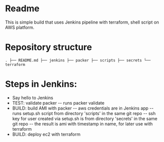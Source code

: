 Readme
==

This is simple build that uses Jenkins pipeline with terraform, shell script on AWS platform.

Repository structure
====
`.
├── README.md
├── jenkins
├── packer
├── scripts
├── secrets
└── terraform
`


Steps in Jenkins:
====
- Say hello to Jenkins
- TEST: validate packer
-- runs packer validate
- BUILD: build AMI with packer
-- aws credentials are in Jenkins app
-- runs setup.sh script from directory 'scripts' in the same git repo
-- ssh key for user created via setup.sh is from directory 'secrets' in the same git repo
-- the result is ami with timestamp in name, for later use with terraform
- BUILD: deploy ec2 with terraform